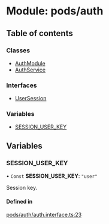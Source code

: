# Module: pods/auth

## Table of contents

### Classes

- [AuthModule](../classes/pods_auth.AuthModule.md)
- [AuthService](../classes/pods_auth.AuthService.md)

### Interfaces

- [UserSession](../interfaces/pods_auth.UserSession.md)

### Variables

- [SESSION\_USER\_KEY](pods_auth.md#session_user_key)

## Variables

### <a id="session_user_key" name="session_user_key"></a> SESSION\_USER\_KEY

• `Const` **SESSION\_USER\_KEY**: ``"user"``

Session key.

#### Defined in

[pods/auth/auth.interface.ts:23](https://github.com/brickdoc/brickdoc/blob/master/apps/server-api/src/pods/auth/auth.interface.ts#L23)
